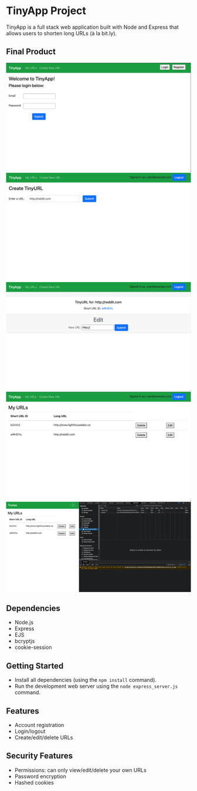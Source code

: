 # TinyApp Project

TinyApp is a full stack web application built with Node and Express that allows users to shorten long URLs (à la bit.ly).

## Final Product

!["Login page"](https://github.com/SamGiorgievski/tinyapp/blob/main/docs/Login.png?raw=true)
!["Create URL"](https://github.com/SamGiorgievski/tinyapp/blob/main/docs/Create%20url.png?raw=true)
!["New URL page"](https://github.com/SamGiorgievski/tinyapp/blob/main/docs/url%20page.png?raw=true)
!["My URLs"](https://github.com/SamGiorgievski/tinyapp/blob/main/docs/My%20urls.png?raw=true)
!["Cookies"](https://github.com/SamGiorgievski/tinyapp/blob/main/docs/Cookies.png?raw=true)

## Dependencies

- Node.js
- Express
- EJS
- bcryptjs
- cookie-session

## Getting Started

- Install all dependencies (using the `npm install` command).
- Run the development web server using the `node express_server.js` command.

## Features
- Account registration
- Login/logout
- Create/edit/delete URLs

## Security Features
- Permissions: can only view/edit/delete your own URLs
- Password encryption
- Hashed cookies
